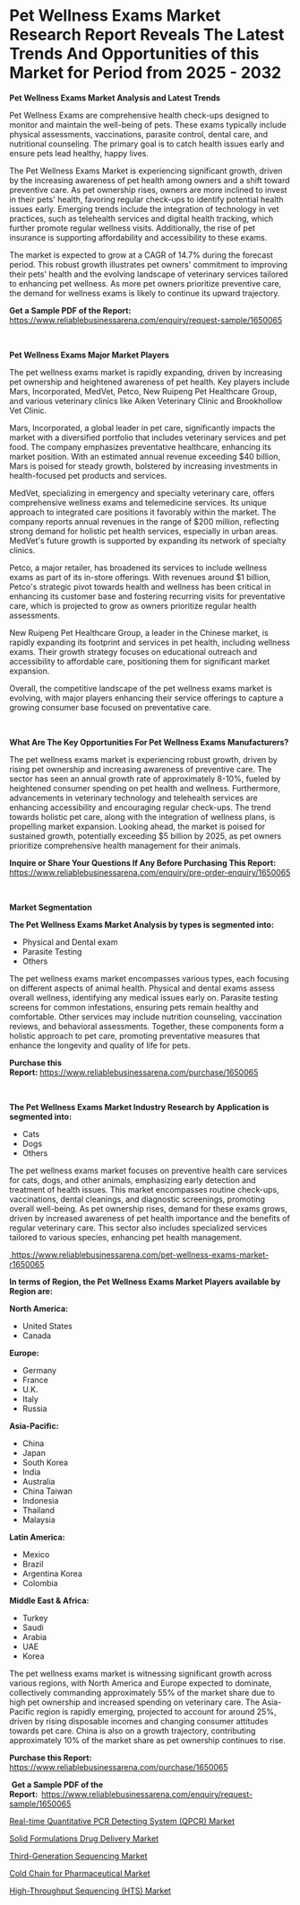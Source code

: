 <p><h1>Pet Wellness Exams Market Research Report Reveals The Latest Trends And Opportunities of this Market for Period from 2025 - 2032</h1></p><p><strong>Pet Wellness Exams Market Analysis and Latest Trends</strong></p>
<p><p>Pet Wellness Exams are comprehensive health check-ups designed to monitor and maintain the well-being of pets. These exams typically include physical assessments, vaccinations, parasite control, dental care, and nutritional counseling. The primary goal is to catch health issues early and ensure pets lead healthy, happy lives.</p><p>The Pet Wellness Exams Market is experiencing significant growth, driven by the increasing awareness of pet health among owners and a shift toward preventive care. As pet ownership rises, owners are more inclined to invest in their pets' health, favoring regular check-ups to identify potential health issues early. Emerging trends include the integration of technology in vet practices, such as telehealth services and digital health tracking, which further promote regular wellness visits. Additionally, the rise of pet insurance is supporting affordability and accessibility to these exams.</p><p>The market is expected to grow at a CAGR of 14.7% during the forecast period. This robust growth illustrates pet owners' commitment to improving their pets' health and the evolving landscape of veterinary services tailored to enhancing pet wellness. As more pet owners prioritize preventive care, the demand for wellness exams is likely to continue its upward trajectory.</p></p>
<p><strong>Get a Sample PDF of the Report:&nbsp;</strong> <a href="https://www.reliablebusinessarena.com/enquiry/request-sample/1650065?utm_campaign=2175&utm_medium=2&utm_source=Github&utm_content=ia&utm_term=03032025&utm_id=pet-wellness-exams">https://www.reliablebusinessarena.com/enquiry/request-sample/1650065</a></p>
<p>&nbsp;</p>
<p><strong>Pet Wellness Exams Major Market Players</strong></p>
<p><p>The pet wellness exams market is rapidly expanding, driven by increasing pet ownership and heightened awareness of pet health. Key players include Mars, Incorporated, MedVet, Petco, New Ruipeng Pet Healthcare Group, and various veterinary clinics like Aiken Veterinary Clinic and Brookhollow Vet Clinic.</p><p>Mars, Incorporated, a global leader in pet care, significantly impacts the market with a diversified portfolio that includes veterinary services and pet food. The company emphasizes preventative healthcare, enhancing its market position. With an estimated annual revenue exceeding $40 billion, Mars is poised for steady growth, bolstered by increasing investments in health-focused pet products and services.</p><p>MedVet, specializing in emergency and specialty veterinary care, offers comprehensive wellness exams and telemedicine services. Its unique approach to integrated care positions it favorably within the market. The company reports annual revenues in the range of $200 million, reflecting strong demand for holistic pet health services, especially in urban areas. MedVet's future growth is supported by expanding its network of specialty clinics.</p><p>Petco, a major retailer, has broadened its services to include wellness exams as part of its in-store offerings. With revenues around $1 billion, Petco's strategic pivot towards health and wellness has been critical in enhancing its customer base and fostering recurring visits for preventative care, which is projected to grow as owners prioritize regular health assessments.</p><p>New Ruipeng Pet Healthcare Group, a leader in the Chinese market, is rapidly expanding its footprint and services in pet health, including wellness exams. Their growth strategy focuses on educational outreach and accessibility to affordable care, positioning them for significant market expansion.</p><p>Overall, the competitive landscape of the pet wellness exams market is evolving, with major players enhancing their service offerings to capture a growing consumer base focused on preventative care.</p></p>
<p>&nbsp;</p>
<p><strong>What Are The Key Opportunities For Pet Wellness Exams Manufacturers?</strong></p>
<p><p>The pet wellness exams market is experiencing robust growth, driven by rising pet ownership and increasing awareness of preventive care. The sector has seen an annual growth rate of approximately 8-10%, fueled by heightened consumer spending on pet health and wellness. Furthermore, advancements in veterinary technology and telehealth services are enhancing accessibility and encouraging regular check-ups. The trend towards holistic pet care, along with the integration of wellness plans, is propelling market expansion. Looking ahead, the market is poised for sustained growth, potentially exceeding $5 billion by 2025, as pet owners prioritize comprehensive health management for their animals.</p></p>
<p><strong>Inquire or Share Your Questions If Any Before Purchasing This Report:</strong> <a href="https://www.reliablebusinessarena.com/enquiry/pre-order-enquiry/1650065?utm_campaign=2175&utm_medium=2&utm_source=Github&utm_content=ia&utm_term=03032025&utm_id=pet-wellness-exams">https://www.reliablebusinessarena.com/enquiry/pre-order-enquiry/1650065</a></p>
<p>&nbsp;</p>
<p><strong>Market Segmentation</strong></p>
<p><strong>The Pet Wellness Exams Market Analysis by types is segmented into:</strong></p>
<p><ul><li>Physical and Dental exam</li><li>Parasite Testing</li><li>Others</li></ul></p>
<p><p>The pet wellness exams market encompasses various types, each focusing on different aspects of animal health. Physical and dental exams assess overall wellness, identifying any medical issues early on. Parasite testing screens for common infestations, ensuring pets remain healthy and comfortable. Other services may include nutrition counseling, vaccination reviews, and behavioral assessments. Together, these components form a holistic approach to pet care, promoting preventative measures that enhance the longevity and quality of life for pets.</p></p>
<p><strong>Purchase this Report:&nbsp;</strong><a href="https://www.reliablebusinessarena.com/purchase/1650065?utm_campaign=2175&utm_medium=2&utm_source=Github&utm_content=ia&utm_term=03032025&utm_id=pet-wellness-exams">https://www.reliablebusinessarena.com/purchase/1650065</a></p>
<p>&nbsp;</p>
<p><strong>The Pet Wellness Exams Market Industry Research by Application is segmented into:</strong></p>
<p><ul><li>Cats</li><li>Dogs</li><li>Others</li></ul></p>
<p><p>The pet wellness exams market focuses on preventive health care services for cats, dogs, and other animals, emphasizing early detection and treatment of health issues. This market encompasses routine check-ups, vaccinations, dental cleanings, and diagnostic screenings, promoting overall well-being. As pet ownership rises, demand for these exams grows, driven by increased awareness of pet health importance and the benefits of regular veterinary care. This sector also includes specialized services tailored to various species, enhancing pet health management.</p></p>
<p><a href="https://www.reliablebusinessarena.com/pet-wellness-exams-market-r1650065?utm_campaign=2175&utm_medium=2&utm_source=Github&utm_content=ia&utm_term=03032025&utm_id=pet-wellness-exams">&nbsp;https://www.reliablebusinessarena.com/pet-wellness-exams-market-r1650065</a></p>
<p><strong>In terms of Region, the Pet Wellness Exams Market Players available by Region are:</strong></p>
<p>
    <p> <strong> North America: </strong>
        <ul>
            <li>United States</li>
            <li>Canada</li>
        </ul>
        </p> 
    <p> <strong> Europe: </strong>
        <ul>
            <li>Germany</li>
            <li>France</li>
            <li>U.K.</li>
            <li>Italy</li>
            <li>Russia</li>
        </ul>
        </p> 
    <p> <strong> Asia-Pacific: </strong>
        <ul>
            <li>China</li>
            <li>Japan</li>
            <li>South Korea</li>
            <li>India</li>
            <li>Australia</li>
            <li>China Taiwan</li>
            <li>Indonesia</li>
            <li>Thailand</li>
            <li>Malaysia</li>
        </ul>
        </p> 
    <p> <strong> Latin America: </strong>
        <ul>
            <li>Mexico</li>
            <li>Brazil</li>
            <li>Argentina Korea</li>
            <li>Colombia</li>
        </ul>
        </p> 
    <p> <strong> Middle East & Africa: </strong>
        <ul>
            <li>Turkey</li>
            <li>Saudi</li>
            <li>Arabia</li>
            <li>UAE</li>
            <li>Korea</li>
        </ul>
    </p>
    </p>
<p><p>The pet wellness exams market is witnessing significant growth across various regions, with North America and Europe expected to dominate, collectively commanding approximately 55% of the market share due to high pet ownership and increased spending on veterinary care. The Asia-Pacific region is rapidly emerging, projected to account for around 25%, driven by rising disposable incomes and changing consumer attitudes towards pet care. China is also on a growth trajectory, contributing approximately 10% of the market share as pet ownership continues to rise.</p></p>
<p><strong>Purchase this Report: </strong><a href="https://www.reliablebusinessarena.com/purchase/1650065?utm_campaign=2175&utm_medium=2&utm_source=Github&utm_content=ia&utm_term=03032025&utm_id=pet-wellness-exams">https://www.reliablebusinessarena.com/purchase/1650065</a></p>
<p>&nbsp;<strong>Get a Sample PDF of the Report:&nbsp;&nbsp;</strong><a href="https://www.reliablebusinessarena.com/enquiry/request-sample/1650065?utm_campaign=2175&utm_medium=2&utm_source=Github&utm_content=ia&utm_term=03032025&utm_id=pet-wellness-exams">https://www.reliablebusinessarena.com/enquiry/request-sample/1650065</a></p>
<p><strong></strong></p>
<p><p><a href="https://github.com/jolinolooman/Market-Research-Report-List-1/blob/main/real-time-quantitative-pcr-detecting-system-qpcr-market.md?utm_campaign=2175&utm_medium=2&utm_source=Github&utm_content=ia&utm_term=03032025&utm_id=pet-wellness-exams">Real-time Quantitative PCR Detecting System (QPCR) Market</a></p><p><a href="https://github.com/hannajuana198484/Market-Research-Report-List-1/blob/main/solid-formulations-drug-delivery-market.md?utm_campaign=2175&utm_medium=2&utm_source=Github&utm_content=ia&utm_term=03032025&utm_id=pet-wellness-exams">Solid Formulations Drug Delivery Market</a></p><p><a href="https://github.com/alanepetevi/Market-Research-Report-List-1/blob/main/third-generation-sequencing-market.md?utm_campaign=2175&utm_medium=2&utm_source=Github&utm_content=ia&utm_term=03032025&utm_id=pet-wellness-exams">Third-Generation Sequencing Market</a></p><p><a href="https://github.com/zitanebeibit9/Market-Research-Report-List-1/blob/main/cold-chain-for-pharmaceutical-market.md?utm_campaign=2175&utm_medium=2&utm_source=Github&utm_content=ia&utm_term=03032025&utm_id=pet-wellness-exams">Cold Chain for Pharmaceutical Market</a></p><p><a href="https://github.com/awalinfucci/Market-Research-Report-List-1/blob/main/high-throughput-sequencing-hts-market.md?utm_campaign=2175&utm_medium=2&utm_source=Github&utm_content=ia&utm_term=03032025&utm_id=pet-wellness-exams">High-Throughput Sequencing (HTS) Market</a></p></p>